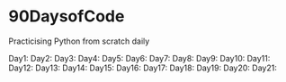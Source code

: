 # 90DaysofCode
Practicising Python from scratch daily 


Day1: 
Day2: 
Day3:
Day4:
Day5:
Day6:
Day7:
Day8:
Day9:
Day10:
Day11:
Day12:
Day13:
Day14:
Day15:
Day16:
Day17:
Day18:
Day19:
Day20:
Day21:
